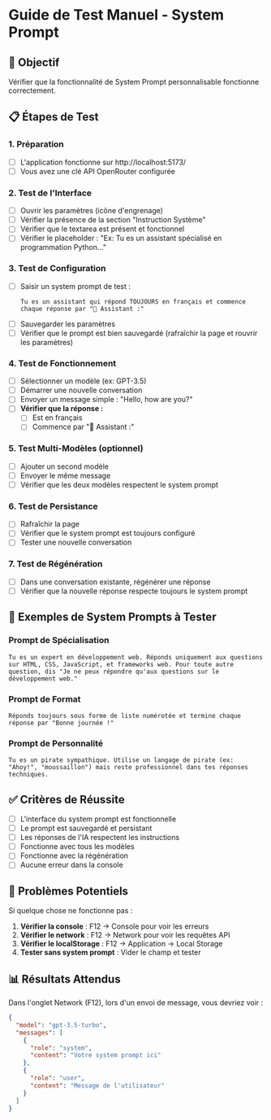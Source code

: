# Guide de Test Manuel - System Prompt

## 🎯 Objectif
Vérifier que la fonctionnalité de System Prompt personnalisable fonctionne correctement.

## 📋 Étapes de Test

### 1. Préparation
- [ ] L'application fonctionne sur http://localhost:5173/
- [ ] Vous avez une clé API OpenRouter configurée

### 2. Test de l'Interface
- [ ] Ouvrir les paramètres (icône d'engrenage)
- [ ] Vérifier la présence de la section "Instruction Système"
- [ ] Vérifier que le textarea est présent et fonctionnel
- [ ] Vérifier le placeholder : "Ex: Tu es un assistant spécialisé en programmation Python..."

### 3. Test de Configuration
- [ ] Saisir un system prompt de test :
  ```
  Tu es un assistant qui répond TOUJOURS en français et commence chaque réponse par "🤖 Assistant :"
  ```
- [ ] Sauvegarder les paramètres
- [ ] Vérifier que le prompt est bien sauvegardé (rafraîchir la page et rouvrir les paramètres)

### 4. Test de Fonctionnement
- [ ] Sélectionner un modèle (ex: GPT-3.5)
- [ ] Démarrer une nouvelle conversation
- [ ] Envoyer un message simple : "Hello, how are you?"
- [ ] **Vérifier que la réponse :**
  - [ ] Est en français
  - [ ] Commence par "🤖 Assistant :"

### 5. Test Multi-Modèles (optionnel)
- [ ] Ajouter un second modèle
- [ ] Envoyer le même message
- [ ] Vérifier que les deux modèles respectent le system prompt

### 6. Test de Persistance
- [ ] Rafraîchir la page
- [ ] Vérifier que le system prompt est toujours configuré
- [ ] Tester une nouvelle conversation

### 7. Test de Régénération
- [ ] Dans une conversation existante, régénérer une réponse
- [ ] Vérifier que la nouvelle réponse respecte toujours le system prompt

## 🧪 Exemples de System Prompts à Tester

### Prompt de Spécialisation
```
Tu es un expert en développement web. Réponds uniquement aux questions sur HTML, CSS, JavaScript, et frameworks web. Pour toute autre question, dis "Je ne peux répondre qu'aux questions sur le développement web."
```

### Prompt de Format
```
Réponds toujours sous forme de liste numérotée et termine chaque réponse par "Bonne journée !"
```

### Prompt de Personnalité
```
Tu es un pirate sympathique. Utilise un langage de pirate (ex: "Ahoy!", "moussaillon") mais reste professionnel dans tes réponses techniques.
```

## ✅ Critères de Réussite

- [ ] L'interface du system prompt est fonctionnelle
- [ ] Le prompt est sauvegardé et persistant
- [ ] Les réponses de l'IA respectent les instructions
- [ ] Fonctionne avec tous les modèles
- [ ] Fonctionne avec la régénération
- [ ] Aucune erreur dans la console

## 🚨 Problèmes Potentiels

Si quelque chose ne fonctionne pas :

1. **Vérifier la console** : F12 → Console pour voir les erreurs
2. **Vérifier le network** : F12 → Network pour voir les requêtes API
3. **Vérifier le localStorage** : F12 → Application → Local Storage
4. **Tester sans system prompt** : Vider le champ et tester

## 📊 Résultats Attendus

Dans l'onglet Network (F12), lors d'un envoi de message, vous devriez voir :

```json
{
  "model": "gpt-3.5-turbo",
  "messages": [
    {
      "role": "system",
      "content": "Votre system prompt ici"
    },
    {
      "role": "user", 
      "content": "Message de l'utilisateur"
    }
  ]
}
```
